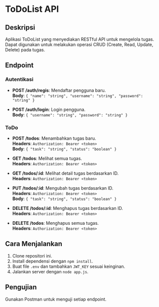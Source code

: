# ToDoList API

## Deskripsi
Aplikasi ToDoList yang menyediakan RESTful API untuk mengelola tugas. Dapat digunakan untuk melakukan operasi CRUD (Create, Read, Update, Delete) pada tugas.

## Endpoint

### Autentikasi
- **POST /auth/regis**: Mendaftar pengguna baru.  
  **Body**: `{ "name": "string", "username": "string", "password": "string" }`
  
- **POST /auth/login**: Login pengguna.  
  **Body**: `{ "username": "string", "password": "string" }`

### ToDo
- **POST /todos**: Menambahkan tugas baru.  
  **Headers**: `Authorization: Bearer <token>`  
  **Body**: `{ "task": "string", "status": "boolean" }`

- **GET /todos**: Melihat semua tugas.  
  **Headers**: `Authorization: Bearer <token>`

- **GET /todos/:id**: Melihat detail tugas berdasarkan ID.  
  **Headers**: `Authorization: Bearer <token>`

- **PUT /todos/:id**: Mengubah tugas berdasarkan ID.  
  **Headers**: `Authorization: Bearer <token>`  
  **Body**: `{ "task": "string", "status": "boolean" }`

- **DELETE /todos/:id**: Menghapus tugas berdasarkan ID.  
  **Headers**: `Authorization: Bearer <token>`

- **DELETE /todos**: Menghapus semua tugas.  
  **Headers**: `Authorization: Bearer <token>`

## Cara Menjalankan
1. Clone repositori ini.
2. Install dependensi dengan `npm install`.
3. Buat file `.env` dan tambahkan `JWT_KEY` sesuai keinginan.
4. Jalankan server dengan `node app.js`.

## Pengujian
Gunakan Postman untuk menguji setiap endpoint.
